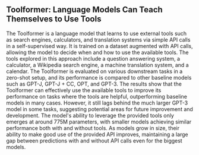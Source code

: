 ## Toolformer: Language Models Can Teach Themselves to Use Tools

The Toolformer is a language model that learns to use external tools such as search engines, calculators, and translation systems via simple API calls in a self-supervised way. It is trained on a dataset augmented with API calls, allowing the model to decide when and how to use the available tools. The tools explored in this approach include a question answering system, a calculator, a Wikipedia search engine, a machine translation system, and a calendar. The Toolformer is evaluated on various downstream tasks in a zero-shot setup, and its performance is compared to other baseline models such as GPT-J, GPT-J + CC, OPT, and GPT-3. The results show that the Toolformer can effectively use the available tools to improve its performance on tasks where the tools are helpful, outperforming baseline models in many cases. However, it still lags behind the much larger GPT-3 model in some tasks, suggesting potential areas for future improvement and development. The model's ability to leverage the provided tools only emerges at around 775M parameters, with smaller models achieving similar performance both with and without tools. As models grow in size, their ability to make good use of the provided API improves, maintaining a large gap between predictions with and without API calls even for the biggest models.